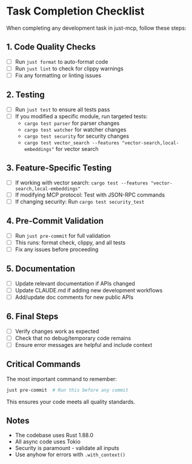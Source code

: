 # Task Completion Checklist

When completing any development task in just-mcp, follow these steps:

## 1. Code Quality Checks

- [ ] Run `just format` to auto-format code
- [ ] Run `just lint` to check for clippy warnings
- [ ] Fix any formatting or linting issues

## 2. Testing

- [ ] Run `just test` to ensure all tests pass
- [ ] If you modified a specific module, run targeted tests:
  - `cargo test parser` for parser changes
  - `cargo test watcher` for watcher changes
  - `cargo test security` for security changes
  - `cargo test vector_search --features "vector-search,local-embeddings"` for vector search

## 3. Feature-Specific Testing

- [ ] If working with vector search: `cargo test --features "vector-search,local-embeddings"`
- [ ] If modifying MCP protocol: Test with JSON-RPC commands
- [ ] If changing security: Run `cargo test security_test`

## 4. Pre-Commit Validation

- [ ] Run `just pre-commit` for full validation
- [ ] This runs: format check, clippy, and all tests
- [ ] Fix any issues before proceeding

## 5. Documentation

- [ ] Update relevant documentation if APIs changed
- [ ] Update CLAUDE.md if adding new development workflows
- [ ] Add/update doc comments for new public APIs

## 6. Final Steps

- [ ] Verify changes work as expected
- [ ] Check that no debug/temporary code remains
- [ ] Ensure error messages are helpful and include context

## Critical Commands

The most important command to remember:

```bash
just pre-commit  # Run this before any commit
```

This ensures your code meets all quality standards.

## Notes

- The codebase uses Rust 1.88.0
- All async code uses Tokio
- Security is paramount - validate all inputs
- Use anyhow for errors with `.with_context()`
